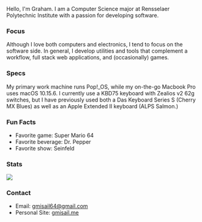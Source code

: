 Hello, I'm Graham. I am a Computer Science major at Rensselaer Polytechnic Institute with a passion for developing software. 

### Focus

Although I love both computers and electronics, I tend to focus on the software side. In general, I develop utilities and tools that complement a workflow, full stack web applications, and (occasionally) games. 

### Specs

My primary work machine runs Pop!_OS, while my on-the-go Macbook Pro uses macOS 10.15.6. I currently use a KBD75 keyboard with Zealios v2 62g switches, but I have 
previously used both a Das Keyboard Series S (Cherry MX Blues) as well as an Apple Extended II keyboard (ALPS Salmon.)

### Fun Facts

- Favorite game: Super Mario 64
- Favorite beverage: Dr. Pepper
- Favorite show: Seinfeld

### Stats

<img align="center" src="https://github-readme-stats.vercel.app/api/?username=gmisail" />

### Contact

- Email: gmisail64@gmail.com
- Personal Site: [gmisail.me](gmisail.me)

<!--
**gmisail/gmisail** is a ✨ _special_ ✨ repository because its `README.md` (this file) appears on your GitHub profile.

Here are some ideas to get you started:

- 🔭 I’m currently working on ...
- 🌱 I’m currently learning ...
- 👯 I’m looking to collaborate on ...
- 🤔 I’m looking for help with ...
- 💬 Ask me about ...
- 📫 How to reach me: ...
- 😄 Pronouns: ...
- ⚡ Fun fact: ...
-->
